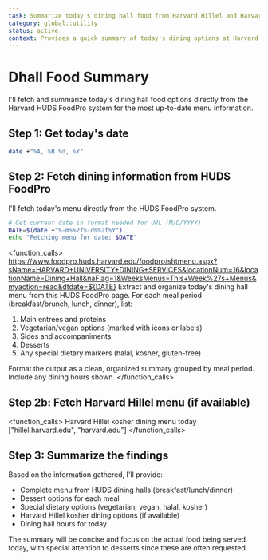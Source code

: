```yaml
---
task: Summarize today's dining hall food from Harvard Hillel and Harvard dining houses
category: global::utility
status: active
context: Provides a quick summary of today's dining options at Harvard dining facilities
---
```


# Dhall Food Summary

I'll fetch and summarize today's dining hall food options directly from the Harvard HUDS FoodPro system for the most up-to-date menu information.

## Step 1: Get today's date

```bash
date +"%A, %B %d, %Y"
```

## Step 2: Fetch dining information from HUDS FoodPro

I'll fetch today's menu directly from the HUDS FoodPro system.

```bash
# Get current date in format needed for URL (M/D/YYYY)
DATE=$(date +"%-m%%2f%-d%%2f%Y")
echo "Fetching menu for date: $DATE"
```

<function_calls>
<invoke name="WebFetch">
<parameter name="url">https://www.foodpro.huds.harvard.edu/foodpro/shtmenu.aspx?sName=HARVARD+UNIVERSITY+DINING+SERVICES&locationNum=16&locationName=Dining+Hall&naFlag=1&WeeksMenus=This+Week%27s+Menus&myaction=read&dtdate=${DATE}</parameter>
<parameter name="prompt">Extract and organize today's dining hall menu from this HUDS FoodPro page. For each meal period (breakfast/brunch, lunch, dinner), list:
1. Main entrees and proteins
2. Vegetarian/vegan options (marked with icons or labels)
3. Sides and accompaniments  
4. Desserts
5. Any special dietary markers (halal, kosher, gluten-free)

Format the output as a clean, organized summary grouped by meal period. Include any dining hours shown.</parameter>
</invoke>
</function_calls>

## Step 2b: Fetch Harvard Hillel menu (if available)

<function_calls>
<invoke name="WebSearch">
<parameter name="query">Harvard Hillel kosher dining menu today</parameter>
<parameter name="allowed_domains">["hillel.harvard.edu", "harvard.edu"]</parameter>
</invoke>
</function_calls>

## Step 3: Summarize the findings

Based on the information gathered, I'll provide:
- Complete menu from HUDS dining halls (breakfast/lunch/dinner)
- Dessert options for each meal
- Special dietary options (vegetarian, vegan, halal, kosher)
- Harvard Hillel kosher dining options (if available)
- Dining hall hours for today

The summary will be concise and focus on the actual food being served today, with special attention to desserts since these are often requested.
